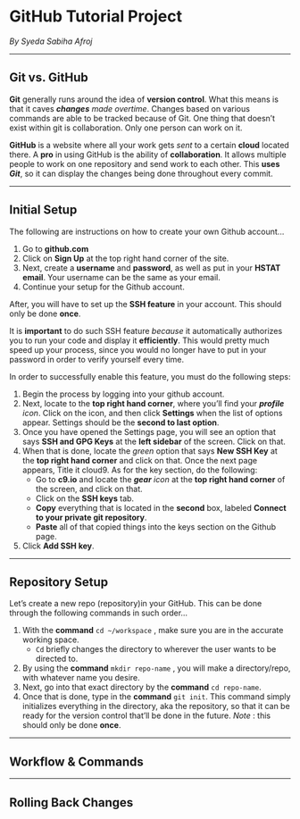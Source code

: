 # GitHub Tutorial Project

_By Syeda Sabiha Afroj_

---
## Git vs. GitHub
**Git** generally runs around the idea of **version control**. What this means is that it caves ***changes** made   overtime*. Changes based on various commands are able to be tracked because of Git. One thing that doesn’t exist within git is collaboration. Only one person can work on it.

**GitHub** is a website where all your work gets *sent* to a certain **cloud** located there. A **pro** in using GitHub is the ability of **collaboration**. It allows multiple people to work on one repository and send work to each other. This **uses** ***Git***, so it can display the changes being done throughout every commit.

---
## Initial Setup
The following are instructions on how to create your own Github account...
1. Go to **github.com**
2. Click on **Sign Up** at the top right hand corner of the site.
3. Next, create a **username** and **password**, as well as put in your **HSTAT email**. Your username can be the same as your email.
4. Continue your setup for the Github account.

After, you will have to set up the **SSH feature** in your account. This should only be done **once**. 

It is **important** to do such SSH feature *because* it automatically authorizes you to run your code and display it **efficiently**. This would pretty much speed up your process, since you would no longer have to put in your password in order to verify yourself every time. 

In order to successfully enable this feature, you must do the following steps: 
1. Begin the process by logging into your github account.
2. Next, locate to the **top right hand corner**, where you’ll find your ***profile** icon*. Click on the icon, and then click **Settings** when the list of options appear. Settings should be the **second to last option**.
3. Once you have opened the Settings page, you will see an option that says **SSH and GPG Keys** at the **left sidebar** of the screen. Click on that.
4. When that is done, locate the *green* option that says **New SSH Key** at the **top right hand corner** and click on that.
Once the next page appears, Title it cloud9. As for the key section, do the following:
    * Go to **c9.io** and locate the ***gear** icon* at the **top right hand corner** of the screen, and click on that.
    * Click on the **SSH keys** tab.
    * **Copy** everything that is located in the **second** box, labeled **Connect to your private git repository**.
    * **Paste** all of that copied things into the keys section on the Github page.
6. Click **Add SSH key**.

---
## Repository Setup
Let’s create a new repo (repository)in your GitHub. This can be done through the following commands in such order… 
1. With the **command** `cd ~/workspace` , make sure you are in the accurate working space.
    * `Cd` briefly changes the directory to wherever the user wants to be directed to.
2. By using the **command** `mkdir repo-name` , you will make a directory/repo, with whatever name you desire.
3. Next, go into that exact directory by the **command** `cd repo-name`.
4. Once that is done, type in the **command** `git init`. This command simply initializes everything in the directory, aka the repository, so that it can be ready for the version control that’ll be done in the future. *Note* : this should only be done **once**.

---
## Workflow & Commands



---
## Rolling Back Changes